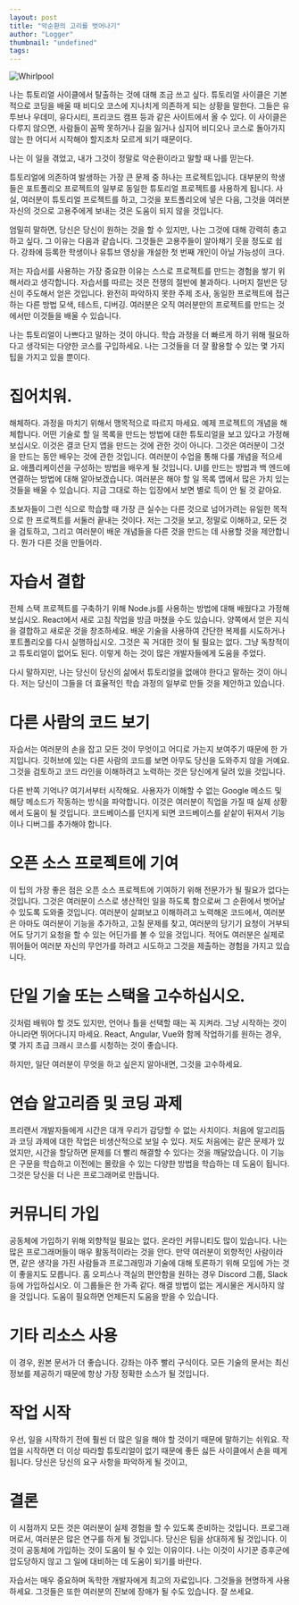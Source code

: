 ```yaml
---
layout: post
title: "악순환의 고리를 벗어나기"
author: "Logger"
thumbnail: "undefined"
tags: 
---
```



![Whirlpool](https://miro.medium.com/max/9000/0*eRVob4Lr0eAWKGvk)

나는 튜토리얼 사이클에서 탈출하는 것에 대해 조금 쓰고 싶다. 튜토리얼 사이클은 기본적으로 코딩을 배울 때 비디오 코스에 지나치게 의존하게 되는 상황을 말한다. 그들은 유투브나 우데미, 유다시티, 프리코드 캠프 등과 같은 사이트에서 올 수 있다. 이 사이클은 다루지 않으면, 사람들이 꼼짝 못하거나 길을 잃거나 심지어 비디오나 코스로 돌아가지 않는 한 어디서 시작해야 할지조차 모르게 되기 때문이다.

나는 이 일을 겪었고, 내가 그것이 정말로 악순환이라고 말할 때 나를 믿는다.

튜토리얼에 의존하여 발생하는 가장 큰 문제 중 하나는 프로젝트입니다. 대부분의 학생들은 포트폴리오 프로젝트의 일부로 동일한 튜토리얼 프로젝트를 사용하게 됩니다. 사실, 여러분이 튜토리얼 프로젝트를 하고, 그것을 포트폴리오에 넣은 다음, 그것을 여러분 자신의 것으로 고용주에게 보내는 것은 도움이 되지 않을 것입니다.

엄밀히 말하면, 당신은 당신이 원하는 것을 할 수 있지만, 나는 그것에 대해 강력히 충고하고 싶다. 그 이유는 다음과 같습니다. 그것들은 고용주들이 알아채기 웃을 정도로 쉽다. 강좌에 등록한 학생이나 유튜브 영상을 개설한 첫 번째 개인이 아닐 가능성이 크다.

저는 자습서를 사용하는 가장 중요한 이유는 스스로 프로젝트를 만드는 경험을 쌓기 위해서라고 생각합니다. 자습서를 따르는 것은 전쟁의 절반에 불과하다. 나머지 절반은 당신이 주도해서 얻은 것입니다. 완전히 파악하지 못한 주제 조사, 동일한 프로젝트에 접근하는 다른 방법 모색, 테스트, 디버깅. 여러분은 오직 여러분만의 프로젝트를 만드는 것에서만 이것들을 배울 수 있습니다.

나는 튜토리얼이 나쁘다고 말하는 것이 아니다. 학습 과정을 더 빠르게 하기 위해 필요하다고 생각되는 다양한 코스를 구입하세요. 나는 그것들을 더 잘 활용할 수 있는 몇 가지 팁을 가지고 있을 뿐이다.

# 집어치워.

해체하다. 과정을 마치기 위해서 맹목적으로 따르지 마세요. 예제 프로젝트의 개념을 해체합니다. 어떤 기술로 할 일 목록을 만드는 방법에 대한 튜토리얼을 보고 있다고 가정해 보십시오. 이것은 결코 단지 앱을 만드는 것에 관한 것이 아니다. 그것은 여러분이 그것을 만드는 동안 배우는 것에 관한 것입니다. 여러분이 수업을 통해 다룰 개념을 적으세요. 애플리케이션을 구성하는 방법을 배우게 될 것입니다. UI를 만드는 방법과 백 엔드에 연결하는 방법에 대해 알아보겠습니다. 여러분은 해야 할 일 목록 앱에서 많은 가치 있는 것들을 배울 수 있습니다. 지금 그대로 하는 입장에서 보면 별로 득이 안 될 것 같아요.

초보자들이 그런 식으로 학습할 때 가장 큰 실수는 다른 것으로 넘어가려는 유일한 목적으로 한 프로젝트를 서둘러 끝내는 것이다. 저는 그것을 보고, 정말로 이해하고, 모든 것을 검토하고, 그리고 여러분이 배운 개념들을 다른 것을 만드는 데 사용할 것을 제안합니다. 뭔가 다른 것을 만들어라.

# 자습서 결합

전체 스택 프로젝트를 구축하기 위해 Node.js를 사용하는 방법에 대해 배웠다고 가정해 보십시오. React에서 새로 고침 작업을 방금 마쳤을 수도 있습니다. 양쪽에서 얻은 지식을 결합하고 새로운 것을 창조하세요. 배운 기술을 사용하여 간단한 복제를 시도하거나 포트폴리오를 다시 실행하십시오. 그것은 꼭 거대한 것이 될 필요는 없다. 그냥 독창적이고 튜토리얼이 없어도 된다. 이렇게 하는 것이 많은 개발자들에게 도움을 주었다.

다시 말하지만, 나는 당신이 당신의 삶에서 튜토리얼을 없애야 한다고 말하는 것이 아니다. 저는 당신이 그들을 더 효율적인 학습 과정의 일부로 만들 것을 제안하고 있습니다.

# 다른 사람의 코드 보기

자습서는 여러분의 손을 잡고 모든 것이 무엇이고 어디로 가는지 보여주기 때문에 한 가지입니다. 깃허브에 있는 다른 사람의 코드를 보면 아무도 당신을 도와주지 않을 거예요. 그것을 검토하고 코드 라인을 이해하려고 노력하는 것은 당신에게 달려 있을 것입니다.

다른 반쪽 기억나? 여기서부터 시작해요. 사용자가 이해할 수 없는 Google 메소드 및 해당 메소드가 작동하는 방식을 파악합니다. 이것은 여러분이 직업을 가질 때 실제 상황에서 도움이 될 것입니다. 코드베이스를 던지게 되면 코드베이스를 샅샅이 뒤져서 기능이나 디버그를 추가해야 합니다.

# 오픈 소스 프로젝트에 기여

이 팁의 가장 좋은 점은 오픈 소스 프로젝트에 기여하기 위해 전문가가 될 필요가 없다는 것입니다. 그것은 여러분이 스스로 생산적인 일을 하도록 함으로써 그 순환에서 벗어날 수 있도록 도와줄 것입니다. 여러분이 살펴보고 이해하려고 노력해온 코드에서, 여러분은 아마도 여러분이 기능을 추가하고, 고칠 문제를 찾고, 여러분의 당기기 요청이 거부되어도 당기기 요청을 할 수 있는 어딘가를 볼 수 있을 것입니다. 적어도 여러분은 실제로 뛰어들어 여러분 자신의 무언가를 하려고 시도하고 그것을 제출하는 경험을 가지고 있습니다.

# 단일 기술 또는 스택을 고수하십시오.

깃처럼 배워야 할 것도 있지만, 언어나 틀을 선택할 때는 꼭 지켜라. 그냥 시작하는 것이 아니라면 뛰어다니지 마세요. React, Angular, Vue와 함께 작업하기를 원하는 경우, 몇 가지 초급 크래시 코스를 시청하는 것이 좋습니다.

하지만, 일단 여러분이 무엇을 하고 싶은지 알아내면, 그것을 고수하세요.

# 연습 알고리즘 및 코딩 과제

프리랜서 개발자들에게 시간은 대개 우리가 감당할 수 없는 사치이다. 처음에 알고리듬과 코딩 과제에 대한 작업은 비생산적으로 보일 수 있다. 저도 처음에는 같은 문제가 있었지만, 시간을 할당하면 문제를 더 빨리 해결할 수 있다는 것을 깨달았습니다. 이 기능은 구문을 학습하고 이전에는 몰랐을 수 있는 다양한 방법을 학습하는 데 도움이 됩니다. 그것은 당신을 더 나은 프로그래머로 만듭니다.

# 커뮤니티 가입

공동체에 가입하기 위해 외향적일 필요는 없다. 온라인 커뮤니티도 많이 있습니다. 나는 많은 프로그래머들이 매우 활동적이라는 것을 안다. 만약 여러분이 외향적인 사람이라면, 같은 생각을 가진 사람들과 프로그래밍과 기술에 대해 토론하기 위해 모임에 가는 것이 좋을지도 모릅니다. 홈 오피스나 객실의 편안함을 원하는 경우 Discord 그룹, Slack 등에 가입하십시오. 이 그룹들은 한 가족 같다. 해결 방법이 없는 게시물은 게시하지 않을 것입니다. 도움이 필요하면 언제든지 도움을 받을 수 있습니다.

# 기타 리소스 사용

이 경우, 원본 문서가 더 좋습니다. 강좌는 아주 빨리 구식이다. 모든 기술의 문서는 최신 정보를 제공하기 때문에 항상 가장 정확한 소스가 될 것입니다.

# 작업 시작

우선, 일을 시작하기 전에 훨씬 더 많은 일을 해야 할 것이기 때문에 말하기는 쉬워요. 작업을 시작하면 더 이상 따라할 튜토리얼이 없기 때문에 좋든 싫든 사이클에서 손을 떼게 됩니다. 당신은 당신의 요구 사항을 파악하게 될 것이고,

# 결론

이 시점까지 모든 것은 여러분이 실제 경험을 할 수 있도록 준비하는 것입니다. 프로그래머로서, 여러분은 많은 연구를 하게 될 것입니다. 당신은 팀을 상대하게 될 것입니다. 이것이 공동체에 가입하는 것이 도움이 될 수 있는 이유이다. 나는 이것이 사기꾼 증후군에 압도당하지 않고 그 일에 대비하는 데 도움이 되기를 바란다.

자습서는 매우 중요하며 독학한 개발자에게 최고의 자료입니다. 그것들을 현명하게 사용하세요. 그것들은 또한 여러분의 진보에 장애가 될 수도 있습니다. 잘 쓰세요.